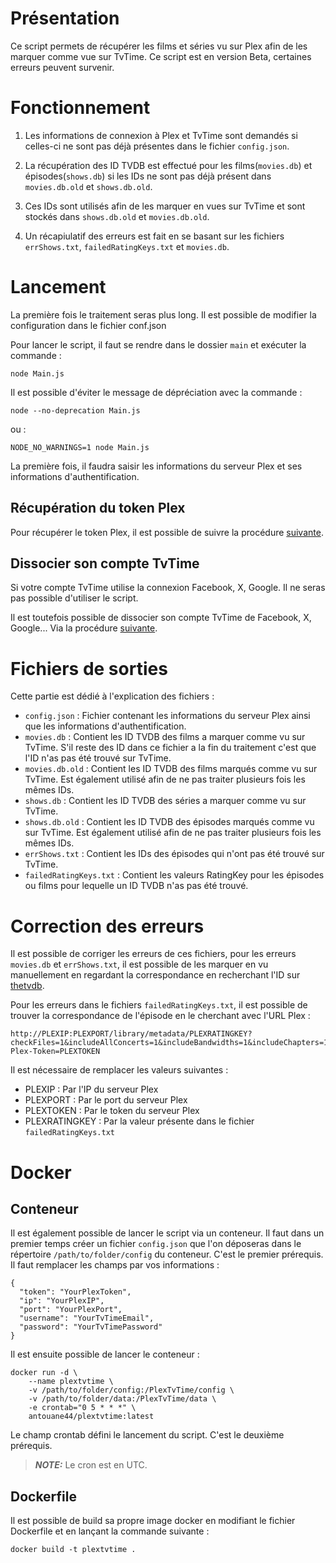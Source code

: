 # Présentation

Ce script permets de récupérer les films et séries vu sur Plex afin de les marquer comme vue sur TvTime. Ce script est en version Beta, certaines erreurs peuvent survenir.

# Fonctionnement

1. Les informations de connexion à Plex et TvTime sont demandés si celles-ci ne sont pas déjà présentes dans le fichier ```config.json```.

2. La récupération des ID TVDB est effectué pour les films(```movies.db```) et épisodes(```shows.db```) si les IDs ne sont pas déjà présent dans ```movies.db.old``` et ```shows.db.old```.

3. Ces IDs sont utilisés afin de les marquer en vues sur TvTime et sont stockés dans ```shows.db.old``` et ```movies.db.old```.

4. Un récapiulatif des erreurs est fait en se basant sur les fichiers ```errShows.txt```, ```failedRatingKeys.txt``` et ```movies.db```.

# Lancement 

La première fois le traitement seras plus long.
Il est possible de modifier la configuration dans le fichier conf.json

Pour lancer le script, il faut se rendre dans le dossier ```main``` et exécuter la commande :

```node Main.js```

Il est possible d'éviter le message de dépréciation avec la commande :

```node --no-deprecation Main.js```

ou :

```NODE_NO_WARNINGS=1 node Main.js```

La première fois, il faudra saisir les informations du serveur Plex et ses informations d'authentification.

## Récupération du token Plex

Pour récupérer le token Plex, il est possible de suivre la procédure [suivante](https://support.plex.tv/articles/204059436-finding-an-authentication-token-x-plex-token/).

## Dissocier son compte TvTime

Si votre compte TvTime utilise la connexion Facebook, X, Google. Il ne seras pas possible d'utiliser le script.

Il est toutefois possible de dissocier son compte TvTime de Facebook, X, Google... Via la procédure [suivante](https://tvtime.zendesk.com/hc/en-us/articles/360014600033-I-don-t-have-Facebook-Twitter-anymore-how-can-I-log-in#:~:text=No%20worries%2C%20we've%20got,of%20your%20social%20media%20account).


# Fichiers de sorties

Cette partie est dédié à l'explication des fichiers : 
* ```config.json``` : Fichier contenant les informations du serveur Plex ainsi que les informations d'authentification.
* ```movies.db``` : Contient les ID TVDB des films a marquer comme vu sur TvTime. S'il reste des ID dans ce fichier a la fin du traitement c'est que l'ID n'as pas été trouvé sur TvTime.
* ```movies.db.old``` : Contient les ID TVDB des films marqués comme vu sur TvTime. Est également utilisé afin de ne pas traiter plusieurs fois les mêmes IDs.
* ```shows.db``` : Contient les ID TVDB des séries a marquer comme vu sur TvTime.
* ```shows.db.old``` : Contient les ID TVDB des épisodes marqués comme vu sur TvTime. Est également utilisé afin de ne pas traiter plusieurs fois les mêmes IDs.
* ```errShows.txt``` : Contient les IDs des épisodes qui n'ont pas été trouvé sur TvTime.
* ```failedRatingKeys.txt``` : Contient les valeurs RatingKey pour les épisodes ou films pour lequelle un ID TVDB n'as pas été trouvé.

# Correction des erreurs

Il est possible de corriger les erreurs de ces fichiers, pour les erreurs ```movies.db``` et ```errShows.txt```, il est possible de les marquer en vu manuellement en regardant la correspondance en recherchant l'ID sur [thetvdb](https://thetvdb.com/).

Pour les erreurs dans le fichiers ```failedRatingKeys.txt```, il est possible de trouver la correspondance de l'épisode en le cherchant avec l'URL Plex :
```
http://PLEXIP:PLEXPORT/library/metadata/PLEXRATINGKEY?checkFiles=1&includeAllConcerts=1&includeBandwidths=1&includeChapters=1&includeChildren=1&includeConcerts=1&includeExtras=1&includeFields=1&includeGeolocation=1&includeLoudnessRamps=1&includeMarkers=1&includeOnDeck=1&includePopularLeaves=1&includePreferences=1&includeRelated=1&includeRelatedCount=1&includeReviews=1&includeStations=1&X-Plex-Token=PLEXTOKEN
```
Il est nécessaire de remplacer les valeurs suivantes :
* PLEXIP : Par l'IP du serveur Plex
* PLEXPORT : Par le port du serveur Plex
* PLEXTOKEN : Par le token du serveur Plex
* PLEXRATINGKEY : Par la valeur présente dans le fichier ```failedRatingKeys.txt```

# Docker
## Conteneur

Il est également possible de lancer le script via un conteneur. Il faut dans un premier temps créer un fichier ```config.json``` que l'on déposeras dans le répertoire ```/path/to/folder/config``` du conteneur. C'est le premier prérequis.
Il faut remplacer les champs par vos informations :
```
{
  "token": "YourPlexToken",
  "ip": "YourPlexIP",
  "port": "YourPlexPort",
  "username": "YourTvTimeEmail",
  "password": "YourTvTimePassword"
}
```

Il est ensuite possible de lancer le conteneur :

```
docker run -d \
	--name plextvtime \
	-v /path/to/folder/config:/PlexTvTime/config \
	-v /path/to/folder/data:/PlexTvTime/data \
	-e crontab="0 5 * * *" \
	antouane44/plextvtime:latest
```

Le champ crontab défini le lancement du script. C'est le deuxième prérequis.

> **_NOTE:_** Le cron est en UTC.

## Dockerfile

Il est possible de build sa propre image docker en modifiant le fichier Dockerfile et en lançant la commande suivante :

```docker build -t plextvtime .```
